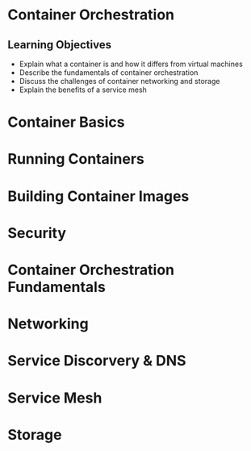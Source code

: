 # Container Orchestration

## Learning Objectives

- Explain what a container is and how it differs from virtual machines
- Describe the fundamentals of container orchestration
- Discuss the challenges of container networking and storage
- Explain the benefits of a service mesh

# Container Basics

# Running Containers

# Building Container Images

# Security

# Container Orchestration Fundamentals

# Networking

# Service Discorvery & DNS

# Service Mesh

# Storage